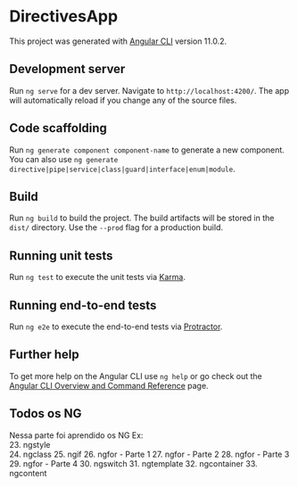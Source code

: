 # DirectivesApp

This project was generated with [Angular CLI](https://github.com/angular/angular-cli) version 11.0.2.

## Development server

Run `ng serve` for a dev server. Navigate to `http://localhost:4200/`. The app will automatically reload if you change any of the source files.

## Code scaffolding

Run `ng generate component component-name` to generate a new component. You can also use `ng generate directive|pipe|service|class|guard|interface|enum|module`.

## Build

Run `ng build` to build the project. The build artifacts will be stored in the `dist/` directory. Use the `--prod` flag for a production build.

## Running unit tests

Run `ng test` to execute the unit tests via [Karma](https://karma-runner.github.io).

## Running end-to-end tests

Run `ng e2e` to execute the end-to-end tests via [Protractor](http://www.protractortest.org/).

## Further help

To get more help on the Angular CLI use `ng help` or go check out the [Angular CLI Overview and Command Reference](https://angular.io/cli) page.


## Todos os NG
Nessa parte foi aprendido os NG Ex: <br>
23. ngstyle <br>
24. ngclass 
25. ngif 
26. ngfor - Parte 1 
27. ngfor - Parte 2 
28. ngfor - Parte 3 
29. ngfor - Parte 4 
30. ngswitch 
31. ngtemplate 
32. ngcontainer 
33. ngcontent 
